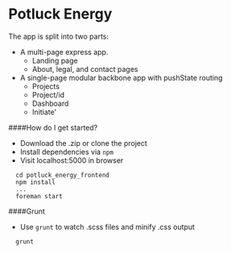Potluck Energy
=======================

The app is split into two parts:
* A multi-page express app.
  * Landing page
  * About, legal, and contact pages
* A single-page modular backbone app with pushState routing
  * Projects
  * Project/id
  * Dashboard
  * Initiate'

####How do I get started?
* Download the .zip or clone the project
* Install dependencies via ```npm```
* Visit localhost:5000 in browser
```
  cd potluck_energy_frontend
  npm install
  ...
  foreman start
```

####Grunt
* Use ```grunt``` to watch .scss files and minify .css output
```
  grunt
```
